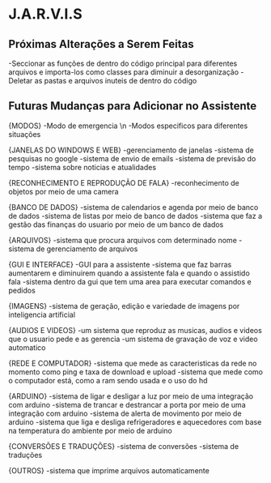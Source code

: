# J.A.R.V.I.S
## Próximas Alterações a Serem Feitas
-Seccionar as funções de dentro do código principal para diferentes arquivos e importa-los como classes para diminuir a desorganização
-Deletar as pastas e arquivos inuteis de dentro do código

## Futuras Mudanças para Adicionar no Assistente
{MODOS}
-Modo de emergencia \n
-Modos especificos para diferentes situações

{JANELAS DO WINDOWS E WEB}
-gerenciamento de janelas 
-sistema de pesquisas no google
-sistema de envio de emails
-sistema de previsão do tempo
-sistema sobre noticias e atualidades

{RECONHECIMENTO E REPRODUÇÃO DE FALA}
-reconhecimento de objetos por meio de uma camera

{BANCO DE DADOS}
-sistema de calendarios e agenda por meio de banco de dados
-sistema de listas por meio de banco de dados
-sistema que faz a gestão das finanças do usuario por meio de um banco de dados

{ARQUIVOS}
-sistema que procura arquivos com determinado nome
-sistema de gerenciamento de arquivos

{GUI E INTERFACE}
-GUI para a assistente
-sistema que faz barras aumentarem e diminuirem quando a assistente fala e quando o assistido fala
-sistema dentro da gui que tem uma area para executar comandos e pedidos

{IMAGENS}
-sistema de geração, edição e variedade de imagens por inteligencia artificial

{AUDIOS E VIDEOS}
-um sistema que reproduz as musicas, audios e videos que o usuario pede e as gerencia
-um sistema de gravação de voz e video automatico

{REDE E COMPUTADOR}
-sistema que mede as caracteristicas da rede no momento como ping e taxa de download e upload
-sistema que mede como o computador está, como a ram sendo usada e o uso do hd

{ARDUINO}
-sistema de ligar e desligar a luz por meio de uma integração com arduino
-sistema de trancar e destrancar a porta por meio de uma integração com arduino
-sistema de alerta de movimento por meio de arduino
-sistema que liga e desliga refrigeradores e aquecedores com base na temperatura do ambiente por meio de arduino

{CONVERSÕES E TRADUÇÕES}
-sistema de conversões
-sistema de traduções

{OUTROS}
-sistema que imprime arquivos automaticamente
